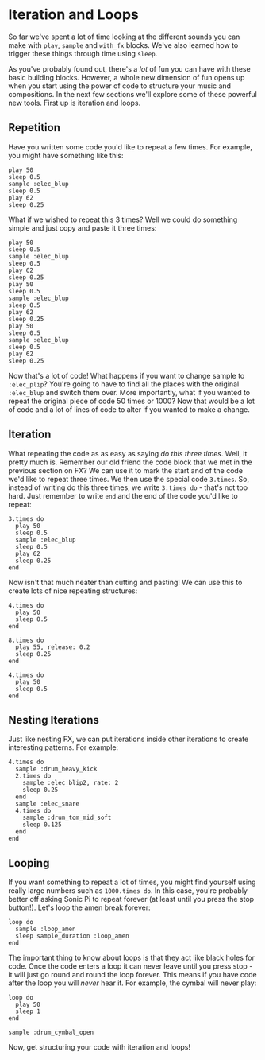 # Iteration and Loops

So far we've spent a lot of time looking at the different sounds you can make with `play`, `sample` and `with_fx` blocks. We've also learned how to trigger these things through time using `sleep`.

As you've probably found out, there's a *lot* of fun you can have with these basic building blocks. However, a whole new dimension of fun opens up when you start using the power of code to structure your music and compositions. In the next few sections we'll explore some of these powerful new tools. First up is iteration and loops.

## Repetition

Have you written some code you'd like to repeat a few times. For example, you might have something like this:

```
play 50
sleep 0.5
sample :elec_blup
sleep 0.5
play 62
sleep 0.25
```

What if we wished to repeat this 3 times? Well we could do something simple and just copy and paste it three times:

```
play 50
sleep 0.5
sample :elec_blup
sleep 0.5
play 62
sleep 0.25
play 50
sleep 0.5
sample :elec_blup
sleep 0.5
play 62
sleep 0.25
play 50
sleep 0.5
sample :elec_blup
sleep 0.5
play 62
sleep 0.25
```

Now that's a lot of code! What happens if you want to change sample to `:elec_plip`? You're going to have to find all the places with the original `:elec_blup` and switch them over. More importantly, what if you wanted to repeat the original piece of code 50 times or 1000? Now that would be a lot of code and a lot of lines of code to alter if you wanted to make a change.

## Iteration

What repeating the code as as easy as saying *do this three times*. Well, it pretty much is. Remember our old friend the code block that we met in the previous section on FX? We can use it to mark the start and of the code we'd like to repeat three times. We then use the special code `3.times`. So, instead of writing do this three times, we write `3.times do` - that's not too hard. Just remember to write `end` and the end of the code you'd like to repeat:

```
3.times do
  play 50
  sleep 0.5
  sample :elec_blup
  sleep 0.5
  play 62
  sleep 0.25
end
```

Now isn't that much neater than cutting and pasting! We can use this to create lots of nice repeating structures:

```
4.times do
  play 50
  sleep 0.5
end

8.times do
  play 55, release: 0.2
  sleep 0.25
end

4.times do
  play 50
  sleep 0.5
end
```

## Nesting Iterations

Just like nesting FX, we can put iterations inside other iterations to create interesting patterns. For example:

```
4.times do
  sample :drum_heavy_kick
  2.times do
    sample :elec_blip2, rate: 2
    sleep 0.25
  end
  sample :elec_snare
  4.times do
    sample :drum_tom_mid_soft
    sleep 0.125
  end
end
```

## Looping

If you want something to repeat a lot of times, you might find yourself using really large numbers such as `1000.times do`. In this case, you're probably better off asking Sonic Pi to repeat forever (at least until you press the stop button!). Let's loop the amen break forever:

```
loop do
  sample :loop_amen
  sleep sample_duration :loop_amen
end
```

The important thing to know about loops is that they act like black holes for code. Once the code enters a loop it can never leave until you press stop - it will just go round and round the loop forever. This means if you have code after the loop you will *never* hear it. For example, the cymbal will never play:

```
loop do
  play 50
  sleep 1
end

sample :drum_cymbal_open
```

Now, get structuring your code with iteration and loops!



